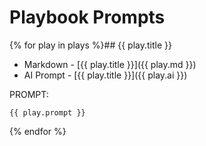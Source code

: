 # Playbook Prompts

{% for play in plays %}## {{ play.title }}
* Markdown - [{{ play.title }}]({{ play.md }})
* AI Prompt - [{{ play.title }}]({{ play.ai }})

PROMPT: 

    {{ play.prompt }}
{% endfor %}